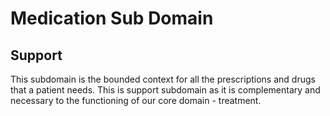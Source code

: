 <h1>Medication Sub Domain</h1>
<h2>Support</h2>
<p>This subdomain is the bounded context for all the prescriptions and drugs that a patient needs. This is support subdomain as it 
is complementary and necessary to the functioning of our core domain - treatment.</p>